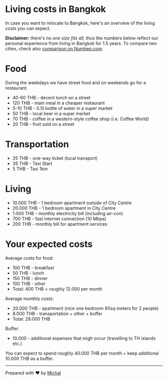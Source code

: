 # Living costs in Bangkok

In case you want to relocate to Bangkok, here's an overview of the living costs you can expect.

**Disclaimer:** there's no *one size fits all,* thus the numbers below reflect our personal experience from living in Bangkok for 1.5 years. To compare two cities, check also [comparison on Numbeo.com](http://www.numbeo.com/cost-of-living/comparison.jsp).

# Food

During the weekdays we have street food and on weekends go for a restaurant.

* 40-60 THB - decent lunch on a street
* 120 THB - main meal in a cheaper restaurant
* 5-10 THB - 0.5l bottle of water in a super market
* 50 THB - local beer in a super market
* 70 THB - coffee in a western-style coffee shop (i.e. Coffee World)
* 20 THB - fruit sold on a street

# Transportation

* 25 THB - one-way ticket (local transport)
* 35 THB - Taxi Start
* 5 THB - Taxi 1km

# Living 

* 10.000 THB - 1 bedroom apartment outside of City Centre
* 20.000 THB - 1 bedroom apartment in City Centre
* 1.000 THB - monthly electricity bill (including air-con)
* 700 THB - fast internet connection (10 Mbps)
* 200 THB - monthly bill for apartment services

# Your expected costs

Average costs for food:

* 100 THB - breakfast
* 50 THB - lunch
* 150 THB - dinner
* 100 THB - other
* Total: 400 THB = roughly 12.000 per month

Average monthly costs:

* 20.000 THB - apartment (nice one bedroom 60sq meters for 2 people)
* 8.000 THB - transportation + other + buffer
* Total: 28.000 THB

Buffer:

* 10.000 - additional expenses that migh occur (travelling to TH islands etc.)

You can expect to spend roughly 40.000 THB per month + keep additional 10.000 THB as a buffer.

---

Prepared with ♥ by [Michal](mailto:michal.juhas@hotelquickly.com)
